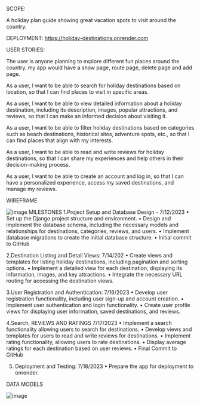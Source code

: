 SCOPE:  

A holiday plan guide showing great vacation spots to visit around the country.

DEPLOYMENT:
https://holiday-destinations.onrender.com

USER STORIES:

The user is anyone planning to explore different fun places around the country.
my app would have a show page, route page, delete page and add page.

As a user, I want to be able to search for holiday destinations based on location, so that I can find places to visit in specific areas.

As a user, I want to be able to view detailed information about a holiday destination, including its description, images, popular attractions, and reviews, so that I can make an informed decision about visiting it.

As a user, I want to be able to filter holiday destinations based on categories such as beach destinations, historical sites, adventure spots, etc., so that I can find places that align with my interests.

As a user, I want to be able to read and write reviews for holiday destinations, so that I can share my experiences and help others in their decision-making process.

As a user, I want to be able to create an account and log in, so that I can have a personalized experience, access my saved destinations, and manage my reviews.


WIREFRAME

 ![image](https://i.imgur.com/yNvfHHq.png)
MILESTONES
1.Project Setup and Database Design -  7/12/2023
•	Set up the Django project structure and environment.
•	Design and implement the database schema, including the necessary models and relationships for destinations, categories, reviews, and users.
•	Implement database migrations to create the initial database structure.
•	Initial commit to GitHub

2.Destination Listing and Detail Views:    7/14/202	
•	Create views and templates for listing holiday destinations, including pagination and sorting options.
•	Implement a detailed view for each destination, displaying its information, images, and key attractions.
•	Integrate the necessary URL routing for accessing the destination views.

3.User Registration and Authentication: 7/16/2023
•	Develop user registration functionality, including user sign-up and account creation.
•	Implement user authentication and login functionality.
•	Create user profile views for displaying user information, saved destinations, and reviews.

4.Search, REVIEWS AND RATINGS  7/17/2023
•	Implement a search functionality allowing users to search for destinations.
•	Develop views and templates for users to read and write reviews for destinations.
•	Implement rating functionality, allowing users to rate destinations.
•	Display average ratings for each destination based on user reviews.
•	Final Commit to GitHub

5. Deployment and Testing: 7/18/2023
•	Prepare the app for deployment to onrender.


DATA MODELS
                                                  
![image](https://github.com/Odunlola/holiday/assets/120194465/fef56dcb-2a50-4c88-a63b-3cde43e193bb)
